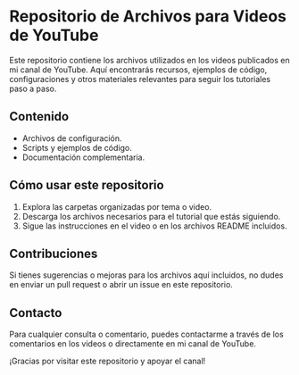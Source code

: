 # Repositorio de Archivos para Videos de YouTube

Este repositorio contiene los archivos utilizados en los videos publicados en mi canal de YouTube. Aquí encontrarás recursos, ejemplos de código, configuraciones y otros materiales relevantes para seguir los tutoriales paso a paso.

## Contenido
- Archivos de configuración.
- Scripts y ejemplos de código.
- Documentación complementaria.

## Cómo usar este repositorio
1. Explora las carpetas organizadas por tema o video.
2. Descarga los archivos necesarios para el tutorial que estás siguiendo.
3. Sigue las instrucciones en el video o en los archivos README incluidos.

## Contribuciones
Si tienes sugerencias o mejoras para los archivos aquí incluidos, no dudes en enviar un pull request o abrir un issue en este repositorio.

## Contacto
Para cualquier consulta o comentario, puedes contactarme a través de los comentarios en los videos o directamente en mi canal de YouTube.

¡Gracias por visitar este repositorio y apoyar el canal!

